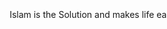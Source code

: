 <html>
<body>
    <head>
        <link rel="stylesheet" href="https://stackpath.bootstrapcdn.com/bootstrap/4.1.3/css/bootstrap.min.css" integrity="sha384-MCw98/SFnGE8fJT3GXwEOngsV7Zt27NXFoaoApmYm81iuXoPkFOJwJ8ERdknLPMO" crossorigin="anonymous">
        </head>
<center>
    <div class=" Shadow-lg p-1  mb-2 bg-info rounded" style="width: 50vh">
      <div class="shadow card ">
          <div class="card-content shadow">
                <div class=" card-header bg-warning text-center  p-4">
                    <h3 class="card-title text-uppercase" id="logincardLabel ">Islamic-task</h3>
                </div>
                <div class="card-body shadow text-right text-start">
                  Islam is the Solution and makes life easy. We have to follow the instruction of Allah. Islamic task is a helper that guides a person to complete the task of                        Islam.
              </div>   
          </div>
       </div>
</center>
    </body>
</html>
   
